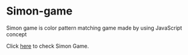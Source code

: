 # Simon-game
Simon game is color pattern matching game made by using JavaScript concept 

Click [here](https://nandpatel1292.github.io/Simon-game/) to check Simon Game. 
